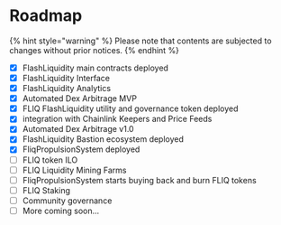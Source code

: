 # Roadmap

{% hint style="warning" %}
Please note that contents are subjected to changes without prior notices.
{% endhint %}

* [x] FlashLiquidity main contracts deployed
* [x] FlashLiquidity Interface
* [x] FlashLiquidity Analytics
* [x] Automated Dex Arbitrage MVP
* [x] FLIQ FlashLiquidity utility and governance token deployed
* [x] integration with Chainlink Keepers and Price Feeds
* [x] Automated Dex Arbitrage v1.0
* [x] FlashLiquidity Bastion ecosystem deployed
* [x] FliqPropulsionSystem deployed
* [ ] FLIQ token ILO
* [ ] FLIQ Liquidity Mining Farms
* [ ] FliqPropulsionSystem starts buying back and burn FLIQ tokens
* [ ] FLIQ Staking&#x20;
* [ ] Community governance
* [ ] More coming soon...
